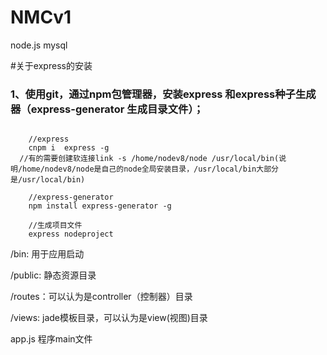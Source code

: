 # NMCv1
node.js mysql

#关于express的安装
### 1、使用git，通过npm包管理器，安装express 和express种子生成器（express-generator 生成目录文件）； ###

```

	//express
	cnpm i	express -g
  //有的需要创建软连接link -s /home/nodev8/node /usr/local/bin(说明/home/nodev8/node是自己的node全局安装目录，/usr/local/bin大部分是/usr/local/bin)

	//express-generator
	npm install express-generator -g

	//生成项目文件
	express nodeproject

```

/bin: 用于应用启动

/public: 静态资源目录

/routes：可以认为是controller（控制器）目录

/views: jade模板目录，可以认为是view(视图)目录

app.js 程序main文件
